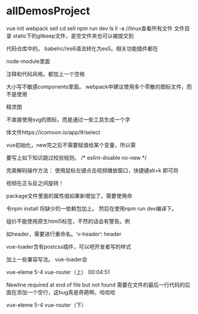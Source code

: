 ﻿# allDemosProject
vue init webpack sell
cd sell
npm run dev
ls
ll -a //linux查看所有文件
文件目录
static下的gitkeep文件，是空文件夹也可以被提交到

代码仓库中的。
babelrc//es6语法转化为es5。相关功能插件都在

node-module里面

注释和代码风格。都加上一个空格

大小写不敏感components里面。 
webpack中建议使用多个零散的图标文件，而不是使用

精灵图

不直接使用svg的图标，而是通过一些工具生成一个字

体文件https://icomoon.io/app/#/select

vue初始化，new完之后不需要赋值给某个变量，所以需

要写上如下知识跳过校验规则。
/* eslint-disable no-new */

完美解码操作方法：
使用鼠标左键点击视频播放窗口，快捷键alt+k 即可将

视频在正与反之间旋转！


package文件里面的属性值如果新增加了。需要使用命

令npm install 将缺少的一依赖包加上。
然后在使用npm run dev编译下。

组价不能使用原生html5标签，不然的话会有警告。例

如header，需要进行重命名。‘v-header’: header

vue-loader含有postcss插件，可以吧开发者写的样式

加上一些兼容写法。
vue-loader会


vue-eleme   5-4 vue-router（上）
00:04:51

 Newline required at end of file but not found
 需要在文件的最后一行代码的后面在添加一个空行，这bug真是奇葩啊，哈哈哈

 vue-eleme   5-4 vue-router（下）
 
 
 
 
 
 